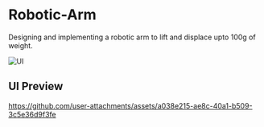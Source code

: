 # Robotic-Arm
Designing and implementing a robotic arm to lift and displace upto 100g of weight.

![UI](https://github.com/user-attachments/assets/312ceb2f-7c04-42a3-9e54-64d898e34d76)

## UI Preview
https://github.com/user-attachments/assets/a038e215-ae8c-40a1-b509-3c5e36d9f3fe

